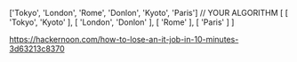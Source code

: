 ['Tokyo', 'London', 'Rome', 'Donlon', 'Kyoto', 'Paris']
// YOUR ALGORITHM
[
    [ 'Tokyo', 'Kyoto' ],
    [ 'London', 'Donlon' ],
    [ 'Rome' ],
    [ 'Paris' ]
]

https://hackernoon.com/how-to-lose-an-it-job-in-10-minutes-3d63213c8370